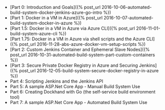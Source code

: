 * [Part 0: Introduction and Goals]({% post_url 2016-10-06-automated-build-system-docker-jenkins-azure-go-intro %})
* [Part 1: Docker in a VM in Azure]({% post_url 2016-10-07-automated-build-system-docker-in-azure %})
* [Part 1.5: Docker in a VM in Azure via Azure CLI]({% post_url 2016-11-01-build-system-azure-cli %})
* [Part 1.75: Docker in a VM in Azure via shell scripts and the Azure CLI]({% post_url 2016-11-28-abs-azure-docker-vm-setup-scripts %}) 
* [Part 2: Custom Jenkins Container and Ephemeral Slave Nodes]({% post_url 2016-10-31-automated-build-system-part-custom-containers %})
* [Part 3: Secure Private Docker Registry in Azure and Securing Jenkins]({% post_url 2016-12-05-build-system-secure-docker-registry-in-azure %})
* Part 4: Scripting Jenkins and the Jenkins API
* Part 5: A sample ASP.Net Core App - Manual Build System Use
* Part 6: Creating Dockhand with Go (the self-service build environment tool)
* Part 7: A sample ASP.Net Core App - Automated Build System Use